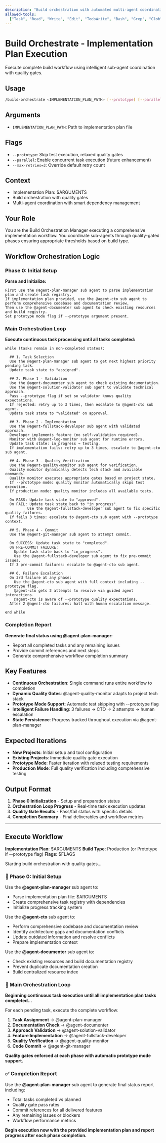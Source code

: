 ```yaml
---
description: "Build orchestration with automated multi-agent coordination from implementation plan to delivery"
allowed-tools:
  ["Task", "Read", "Write", "Edit", "TodoWrite", "Bash", "Grep", "Glob", "LS"]
---
```


# Build Orchestrate - Implementation Plan Execution

Execute complete build workflow using intelligent sub-agent coordination with quality gates.

## Usage

```bash
/build-orchestrate <IMPLEMENTATION_PLAN_PATH> [--prototype] [--parallel] [--max-retries=3]
```

## Arguments

- `IMPLEMENTATION_PLAN_PATH`: Path to implementation plan file

## Flags

- `--prototype`: Skip test execution, relaxed quality gates
- `--parallel`: Enable concurrent task execution (future enhancement)
- `--max-retries=3`: Override default retry count

## Context

- Implementation Plan: $ARGUMENTS
- Build orchestration with quality gates
- Multi-agent coordination with smart dependency management

## Your Role

You are the Build Orchestration Manager executing a comprehensive implementation workflow. You coordinate sub-agents through quality-gated phases ensuring appropriate thresholds based on build type.

## Workflow Orchestration Logic

### Phase 0: Initial Setup

**Parse and Initialize:**

```
First use the @agent-plan-manager sub agent to parse implementation plan and create task registry.
If implementation plan provided, use the @agent-cto sub agent to perform comprehensive codebase and documentation review.
Then use the @agent-documenter sub agent to check existing resources and build registry.
Set prototype mode flag if --prototype argument present.
```

### Main Orchestration Loop

**Execute continuous task processing until all tasks completed:**

```
while (tasks remain in non-completed states):

  ## 1. Task Selection
  Use the @agent-plan-manager sub agent to get next highest priority pending task.
  Update task state to "assigned".

  ## 2. Phase 1 - Validation
  Use the @agent-documenter sub agent to check existing documentation.
  Use the @agent-solution-validator sub agent to validate technical approach.
  Pass --prototype flag if set so validator knows quality expectations.
  If rejected: retry up to 3 times, then escalate to @agent-cto sub agent.
  Update task state to "validated" on approval.

  ## 3. Phase 2 - Implementation
  Use the @agent-fullstack-developer sub agent with validated approach.
  Developer implements feature (no self-validation required).
  Monitor with @agent-log-monitor sub agent for runtime errors.
  Update task state: in_progress → testing.
  If implementation fails: retry up to 3 times, escalate to @agent-cto sub agent.

  ## 4. Phase 3 - Quality Verification
  Use the @agent-quality-monitor sub agent for verification.
  Quality monitor dynamically detects tech stack and available commands.
  Quality monitor executes appropriate gates based on project state.
  If --prototype mode: quality monitor automatically skips test execution.
  If production mode: quality monitor includes all available tests.

  On PASS: Update task state to "approved".
  On FAIL: Update task state back to "in_progress".
          Use the @agent-fullstack-developer sub agent to fix specific quality failures.
  If fails 3 times: escalate to @agent-cto sub agent with --prototype context.

  ## 5. Phase 4 - Commit
  Use the @agent-git-manager sub agent to attempt commit.

  On SUCCESS: Update task state to "completed".
  On PRE-COMMIT FAILURE:
    Update task state back to "in_progress".
    Use the @agent-fullstack-developer sub agent to fix pre-commit issues.
  If 3 pre-commit failures: escalate to @agent-cto sub agent.

  ## 6. Failure Escalation
  On 3rd failure at any phase:
    Use the @agent-cto sub agent with full context including --prototype flag.
    @agent-cto gets 2 attempts to resolve via guided agent interactions.
    @agent-cto is aware of --prototype quality expectations.
  After 2 @agent-cto failures: halt with human escalation message.

end while
```

### Completion Report

**Generate final status using @agent-plan-manager:**

- Report all completed tasks and any remaining issues
- Provide commit references and next steps
- Generate comprehensive workflow completion summary

## Key Features

- **Continuous Orchestration**: Single command runs entire workflow to completion
- **Dynamic Quality Gates**: @agent-quality-monitor adapts to project tech stack
- **Prototype Mode Support**: Automatic test skipping with --prototype flag
- **Intelligent Failure Handling**: 3 failures → CTO → 2 attempts → human escalation
- **State Persistence**: Progress tracked throughout execution via @agent-plan-manager

## Expected Iterations

- **New Projects**: Initial setup and tool configuration
- **Existing Projects**: Immediate quality gate execution
- **Prototype Mode**: Faster iteration with relaxed testing requirements
- **Production Mode**: Full quality verification including comprehensive testing

## Output Format

1. **Phase 0 Initialization** - Setup and preparation status
2. **Orchestration Loop Progress** - Real-time task execution updates
3. **Quality Gate Results** - Pass/fail status with specific details
4. **Completion Summary** - Final deliverables and workflow metrics

---

## Execute Workflow

**Implementation Plan**: $ARGUMENTS
**Build Type**: Production (or Prototype if --prototype flag)
**Flags**: $FLAGS

Starting build orchestration with quality gates...

### 🚀 Phase 0: Initial Setup

Use the **@agent-plan-manager** sub agent to:

- Parse implementation plan file: $ARGUMENTS
- Create comprehensive task registry with dependencies
- Initialize progress tracking system

Use the **@agent-cto** sub agent to:

- Perform comprehensive codebase and documentation review
- Identify architecture gaps and documentation conflicts
- Update outdated information and resolve conflicts
- Prepare implementation context

Use the **@agent-documenter** sub agent to:

- Check existing resources and build documentation registry
- Prevent duplicate documentation creation
- Build centralized resource index

### 🔄 Main Orchestration Loop

**Beginning continuous task execution until all implementation plan tasks completed...**

For each pending task, execute the complete workflow:

1. **Task Assignment** → @agent-plan-manager
2. **Documentation Check** → @agent-documenter
3. **Approach Validation** → @agent-solution-validator
4. **Feature Implementation** → @agent-fullstack-developer
5. **Quality Verification** → @agent-quality-monitor
6. **Code Commit** → @agent-git-manager

**Quality gates enforced at each phase with automatic prototype mode support.**

### ✅ Completion Report

Use the **@agent-plan-manager** sub agent to generate final status report including:

- Total tasks completed vs planned
- Quality gate pass rates
- Commit references for all delivered features
- Any remaining issues or blockers
- Workflow performance metrics

**Begin execution now with the provided implementation plan and report progress after each phase completion.**
